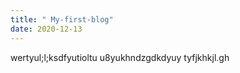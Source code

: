 ```yaml
---
title: " My-first-blog"
date: 2020-12-13
---
```

wertyul;l;ksdfyutioltu
u8yukhndzgdkdyuy
tyfjkhkjl.gh
